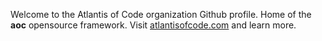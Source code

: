 Welcome to the Atlantis of Code organization Github profile.
Home of the **aoc** opensource framework.
Visit [atlantisofcode.com](https://atlantisofcode.com)  and learn more.
